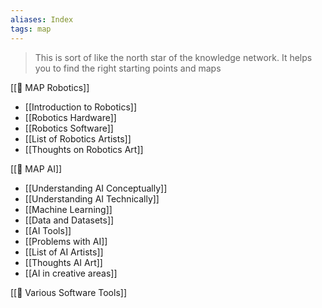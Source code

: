 ```yaml
---
aliases: Index
tags: map
---
```


> This is sort of like the north star of the knowledge network. It helps you to find the right starting points and maps

[[🧭 MAP Robotics]]

- [[Introduction to Robotics]]
- [[Robotics Hardware]]
- [[Robotics Software]]
- [[List of Robotics Artists]]
- [[Thoughts on Robotics Art]]

[[🧭 MAP AI]]

- [[Understanding AI Conceptually]]
- [[Understanding AI Technically]]
- [[Machine Learning]]
- [[Data and Datasets]]
- [[AI Tools]]
- [[Problems with AI]]
- [[List of AI Artists]]
- [[Thoughts AI Art]]
- [[AI in creative areas]]

[[🧭 Various Software Tools]]